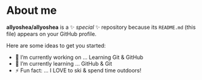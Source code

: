 # About me


**allyoshea/allyoshea** is a ✨ _special_ ✨ repository because its `README.md` (this file) appears on your GitHub profile.

Here are some ideas to get you started:

- 🔭 I’m currently working on ... Learning Git & GitHub
- 🌱 I’m currently learning ... GitHub & Git
- ⚡ Fun fact: ... I LOVE to ski & spend time outdoors!

